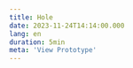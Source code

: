 ```yaml
---
title: Hole
date: 2023-11-24T14:14:00.000
lang: en
duration: 5min
meta: 'View Prototype'
---
```




<Hole />
